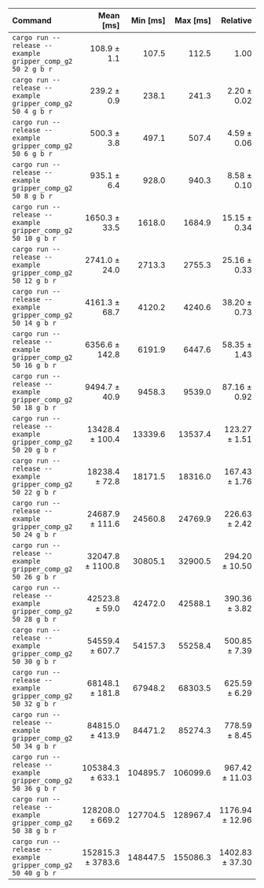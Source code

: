 | Command | Mean [ms] | Min [ms] | Max [ms] | Relative |
|:---|---:|---:|---:|---:|
| `cargo run --release --example gripper_comp_g2 50 2 g b r` | 108.9 ± 1.1 | 107.5 | 112.5 | 1.00 |
| `cargo run --release --example gripper_comp_g2 50 4 g b r` | 239.2 ± 0.9 | 238.1 | 241.3 | 2.20 ± 0.02 |
| `cargo run --release --example gripper_comp_g2 50 6 g b r` | 500.3 ± 3.8 | 497.1 | 507.4 | 4.59 ± 0.06 |
| `cargo run --release --example gripper_comp_g2 50 8 g b r` | 935.1 ± 6.4 | 928.0 | 940.3 | 8.58 ± 0.10 |
| `cargo run --release --example gripper_comp_g2 50 10 g b r` | 1650.3 ± 33.5 | 1618.0 | 1684.9 | 15.15 ± 0.34 |
| `cargo run --release --example gripper_comp_g2 50 12 g b r` | 2741.0 ± 24.0 | 2713.3 | 2755.3 | 25.16 ± 0.33 |
| `cargo run --release --example gripper_comp_g2 50 14 g b r` | 4161.3 ± 68.7 | 4120.2 | 4240.6 | 38.20 ± 0.73 |
| `cargo run --release --example gripper_comp_g2 50 16 g b r` | 6356.6 ± 142.8 | 6191.9 | 6447.6 | 58.35 ± 1.43 |
| `cargo run --release --example gripper_comp_g2 50 18 g b r` | 9494.7 ± 40.9 | 9458.3 | 9539.0 | 87.16 ± 0.92 |
| `cargo run --release --example gripper_comp_g2 50 20 g b r` | 13428.4 ± 100.4 | 13339.6 | 13537.4 | 123.27 ± 1.51 |
| `cargo run --release --example gripper_comp_g2 50 22 g b r` | 18238.4 ± 72.8 | 18171.5 | 18316.0 | 167.43 ± 1.76 |
| `cargo run --release --example gripper_comp_g2 50 24 g b r` | 24687.9 ± 111.6 | 24560.8 | 24769.9 | 226.63 ± 2.42 |
| `cargo run --release --example gripper_comp_g2 50 26 g b r` | 32047.8 ± 1100.8 | 30805.1 | 32900.5 | 294.20 ± 10.50 |
| `cargo run --release --example gripper_comp_g2 50 28 g b r` | 42523.8 ± 59.0 | 42472.0 | 42588.1 | 390.36 ± 3.82 |
| `cargo run --release --example gripper_comp_g2 50 30 g b r` | 54559.4 ± 607.7 | 54157.3 | 55258.4 | 500.85 ± 7.39 |
| `cargo run --release --example gripper_comp_g2 50 32 g b r` | 68148.1 ± 181.8 | 67948.2 | 68303.5 | 625.59 ± 6.29 |
| `cargo run --release --example gripper_comp_g2 50 34 g b r` | 84815.0 ± 413.9 | 84471.2 | 85274.3 | 778.59 ± 8.45 |
| `cargo run --release --example gripper_comp_g2 50 36 g b r` | 105384.3 ± 633.1 | 104895.7 | 106099.6 | 967.42 ± 11.03 |
| `cargo run --release --example gripper_comp_g2 50 38 g b r` | 128208.0 ± 669.2 | 127704.5 | 128967.4 | 1176.94 ± 12.96 |
| `cargo run --release --example gripper_comp_g2 50 40 g b r` | 152815.3 ± 3783.6 | 148447.5 | 155086.3 | 1402.83 ± 37.30 |
